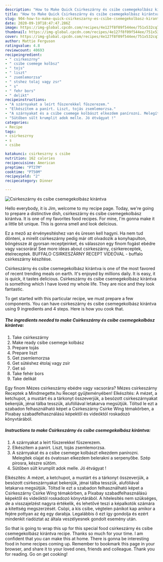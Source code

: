 ```yaml
---
description: "How to Make Quick Csirkeszárny és csibe csemegekolbász kirántva"
title: "How to Make Quick Csirkeszárny és csibe csemegekolbász kirántva"
slug: 904-how-to-make-quick-csirkeszarny-es-csibe-csemegekolbasz-kirantva
date: 2020-09-19T18:47:47.286Z
image: https://img-global.cpcdn.com/recipes/4e127f8f09f544ee/751x532cq70/csirkeszarny-es-csibe-csemegekolbasz-kirantva-recept-foto.jpg
thumbnail: https://img-global.cpcdn.com/recipes/4e127f8f09f544ee/751x532cq70/csirkeszarny-es-csibe-csemegekolbasz-kirantva-recept-foto.jpg
cover: https://img-global.cpcdn.com/recipes/4e127f8f09f544ee/751x532cq70/csirkeszarny-es-csibe-csemegekolbasz-kirantva-recept-foto.jpg
author: Mattie Ferguson
ratingvalue: 4.8
reviewcount: 40693
recipeingredient:
- " csirkeszrny"
- " csibe csemege kolbsz"
- " tojs"
- " liszt"
- " zsemlemorzsa"
- " stshez tolaj vagy zsr"
- " s"
- " fehr bors"
- " delikt"
recipeinstructions:
- "A szárnyakat a leírt fűszerekkel fűszerezem."
- "Elkészítem a panírt. Liszt, tojás zsemlemorzsa."
- "A szárnyakat és a csibe csemege kolbászt elkezdem panírozni. Melegítek olajat és óvatosan elkezdem belerakni a serpenyőbe. Szép pirosra, készre sütöm."
- "Sütőben sült krumplit adok melle. Jó étvágyat !"
categories:
- Recipe
tags:
- csirkeszrny
- s
- csibe

katakunci: csirkeszrny s csibe 
nutrition: 162 calories
recipecuisine: American
preptime: "PT27M"
cooktime: "PT50M"
recipeyield: "2"
recipecategory: Dinner

---
```



![Csirkeszárny és csibe csemegekolbász kirántva](https://img-global.cpcdn.com/recipes/4e127f8f09f544ee/751x532cq70/csirkeszarny-es-csibe-csemegekolbasz-kirantva-recept-foto.jpg)

Hello everybody, it is Jim, welcome to my recipe page. Today, we're going to prepare a distinctive dish, csirkeszárny és csibe csemegekolbász kirántva. It is one of my favorites food recipes. For mine, I'm gonna make it a little bit unique. This is gonna smell and look delicious.

Ez a mező az érvényesítéshez van és üresen kell hagyni. Ha nem tud dönteni, a mirelit csirkeszárny pedig már ott olvadozik a konyhapulton, böngéssze át gyorsan receptjeinket, és válasszon egy finom fogást ebédre vagy vacsorára! See more ideas about csirkeszárny, csirkereceptek, ételreceptek. BUFFALO CSIRKESZÁRNY RECEPT VIDEÓVAL - buffalo csirkeszárny készítése.

Csirkeszárny és csibe csemegekolbász kirántva is one of the most favored of recent trending meals on earth. It's enjoyed by millions daily. It is easy, it is quick, it tastes delicious. Csirkeszárny és csibe csemegekolbász kirántva is something which I have loved my whole life. They are nice and they look fantastic.


To get started with this particular recipe, we must prepare a few components. You can have csirkeszárny és csibe csemegekolbász kirántva using 9 ingredients and 4 steps. Here is how you cook that.

<!--inarticleads1-->

##### The ingredients needed to make Csirkeszárny és csibe csemegekolbász kirántva:

1. Take  csirkeszárny
1. Make ready  csibe csemege kolbász
1. Prepare  tojás
1. Prepare  liszt
1. Get  zsemlemorzsa
1. Get  sütéshez étolaj vagy zsír
1. Get  só
1. Take  fehér bors
1. Take  delikát


Egy finom Mézes csirkeszárny ebédre vagy vacsorára? Mézes csirkeszárny Receptek a Mindmegette.hu Recept gyűjteményében! Elkészítés: A mézet, a ketchupot, a mustárt és a tárkonyt összeverjük, a besózott csirkeszárnyakat bekenjük, jénai tálba tesszük, alufóliával letakarva megsütjük. Töltsd le ezt a szabadon felhasználható képet a Csirkeszárny Csirke Wing témakörben, a Pixabay szabadfelhasználású képektől és videóktól roskadozó könyvtárából. 

<!--inarticleads2-->

##### Instructions to make Csirkeszárny és csibe csemegekolbász kirántva:

1. A szárnyakat a leírt fűszerekkel fűszerezem.
1. Elkészítem a panírt. Liszt, tojás zsemlemorzsa.
1. A szárnyakat és a csibe csemege kolbászt elkezdem panírozni. Melegítek olajat és óvatosan elkezdem belerakni a serpenyőbe. Szép pirosra, készre sütöm.
1. Sütőben sült krumplit adok melle. Jó étvágyat !


Elkészítés: A mézet, a ketchupot, a mustárt és a tárkonyt összeverjük, a besózott csirkeszárnyakat bekenjük, jénai tálba tesszük, alufóliával letakarva megsütjük. Töltsd le ezt a szabadon felhasználható képet a Csirkeszárny Csirke Wing témakörben, a Pixabay szabadfelhasználású képektől és videóktól roskadozó könyvtárából. A hitelesítés nem szükséges, de a visszajelzést nagyra értékelik, és lehetővé teszi a képalkotók számára a kitettség megszerzését. Csöpi, a kis csibe, végtelen pánikot kap amikor a fejére pottyan az ég egy darabja. Legalábbis ő ezt így gondolja és ezért mindenkit riadóztat az általa veszélyesnek gondolt esemény után. 

So that is going to wrap this up for this special food csirkeszárny és csibe csemegekolbász kirántva recipe. Thanks so much for your time. I am confident that you can make this at home. There is gonna be interesting food in home recipes coming up. Remember to bookmark this page in your browser, and share it to your loved ones, friends and colleague. Thank you for reading. Go on get cooking!
